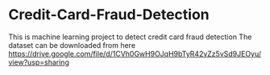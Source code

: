 # Credit-Card-Fraud-Detection
This is machine learning project to detect credit card fraud detection
The dataset can be downloaded from here
https://drive.google.com/file/d/1CVh0GwH9OJqH9bTyR42vZz5vSd9JEOyu/view?usp=sharing
